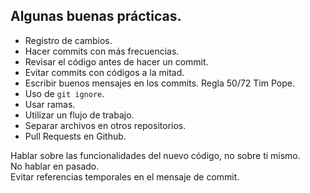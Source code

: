 ## Algunas buenas prácticas.  

* Registro de cambios.  
* Hacer commits con más frecuencias.  
* Revisar el código antes de hacer un commit.  
* Evitar commits con códigos a la mitad.  
* Escribir buenos mensajes en los commits. Regla 50/72 Tim Pope.  
* Uso de `git ignore`.  
* Usar ramas.  
* Utilizar un flujo de trabajo.  
* Separar archivos en otros repositorios.  
* Pull Requests en Github.  


Hablar sobre las funcionalidades del nuevo código, no sobre ti mismo.    
No hablar en pasado.   
Evitar referencias temporales en el mensaje de commit.    
